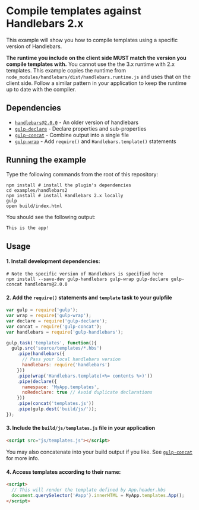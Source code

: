 # Compile templates against Handlebars 2.x

This example will show you how to compile templates using a specific version of Handlebars.

**The runtime you include on the client side MUST match the version you compile templates with.** You cannot use the the 3.x runtime with 2.x templates. This example copies the runtime from `node_modules/handlebars/dist/handlebars.runtime.js` and uses that on the client side. Follow a similar pattern in your application to keep the runtime up to date with the compiler.

## Dependencies

* [`handlebars@2.0.0`](https://www.npmjs.org/package/handlebars) - An older version of handlebars
* [`gulp-declare`](https://www.npmjs.org/package/gulp-declare) - Declare properties and sub-properties
* [`gulp-concat`](https://www.npmjs.org/package/gulp-concat) - Combine output into a single file
* [`gulp-wrap`](https://www.npmjs.org/package/gulp-wrap) - Add `require()` and `Handlebars.template()` statements

## Running the example

Type the following commands from the root of this repository:

```
npm install # install the plugin's dependencies
cd examples/handlebars2
npm install # install Handlebars 2.x locally
gulp
open build/index.html
```
You should see the following output:

```js
This is the app!
```

## Usage

#### 1. Install development dependencies:

```shell
# Note the specific version of Handlebars is specified here
npm install --save-dev gulp-handlebars gulp-wrap gulp-declare gulp-concat handlebars@2.0.0
```

#### 2. Add the `require()` statements and `template` task to your gulpfile

```js
var gulp = require('gulp');
var wrap = require('gulp-wrap');
var declare = require('gulp-declare');
var concat = require('gulp-concat');
var handlebars = require('gulp-handlebars');

gulp.task('templates', function(){
  gulp.src('source/templates/*.hbs')
    .pipe(handlebars({
      // Pass your local handlebars version
      handlebars: require('handlebars')
    }))
    .pipe(wrap('Handlebars.template(<%= contents %>)'))
    .pipe(declare({
      namespace: 'MyApp.templates',
      noRedeclare: true // Avoid duplicate declarations
    }))
    .pipe(concat('templates.js'))
    .pipe(gulp.dest('build/js/'));
});

```

#### 3. Include the `build/js/templates.js` file in your application
```html
<script src="js/templates.js"></script>
```

You may also concatenate into your build output if you like. See [`gulp-concat`](https://www.npmjs.org/package/gulp-concat) for more info.

#### 4. Access templates according to their name:
```html
<script>
  // This will render the template defined by App.header.hbs
  document.querySelector('#app').innerHTML = MyApp.templates.App();
</script>
```
